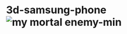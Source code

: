 # 3d-samsung-phone![my mortal enemy-min](https://github.com/azizbo50/3d-samsung-phone/assets/61210415/a38f2d96-401e-45e8-b54d-36dd026af341)
